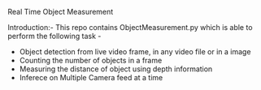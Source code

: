 Real Time Object Measurement


Introduction:-
This repo contains ObjectMeasurement.py which is able to perform the following task -

- Object detection from live video frame, in any video file or in a image
- Counting the number of objects in a frame
- Measuring the distance of object using depth information
- Inferece on Multiple Camera feed at a time
